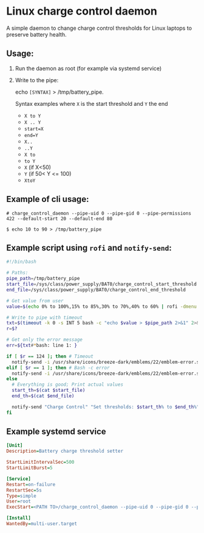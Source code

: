 # Linux charge control daemon

A simple daemon to change charge control thresholds for Linux laptops to preserve battery health.

## Usage:
1. Run the daemon as root (for example via systemd service)
2. Write to the pipe:
    
    echo `[SYNTAX]` > /tmp/battery_pipe.


    Syntax examples where `X` is the start threshold and `Y` the end
    - `X to Y`
    - `X .. Y`
    - `start=X`
    - `end=Y`
    - `X..`
    - `..Y`
    - `X to`
    - `to Y`
    - `X`     (if X<50)
    - `Y`     (if 50< Y <= 100)
    - `XtoY`

## Example of cli usage:
```console
# charge_control_daemon --pipe-uid 0 --pipe-gid 0 --pipe-permissions 422 --default-start 20 --default-end 80

$ echo 10 to 90 > /tmp/battery_pipe
```

## Example script using `rofi` and `notify-send`:
```bash
#!/bin/bash

# Paths:
pipe_path=/tmp/battery_pipe
start_file=/sys/class/power_supply/BAT0/charge_control_start_threshold
end_file=/sys/class/power_supply/BAT0/charge_control_end_threshold

# Get value from user
value=$(echo 0% to 100%,15% to 85%,30% to 70%,40% to 60% | rofi -dmenu -sep , -p "Thresholds")

# Write to pipe with timeout
txt=$(timeout -k 0 -s INT 5 bash -c "echo $value > $pipe_path 2>&1" 2>&1)
r=$?

# Get only the error message
err=${txt#*bash: line 1: }

if [ $r == 124 ]; then # Timeout
  notify-send -i /usr/share/icons/breeze-dark/emblems/22/emblem-error.svg "Charge Control" "Timeout while writing to pipe" -u critical
elif [ $r == 1 ]; then # Bash -c error
  notify-send -i /usr/share/icons/breeze-dark/emblems/22/emblem-error.svg "Charge Control" "$err" -u critical
else 
  # Everything is good; Print actual values
  start_th=$(cat $start_file)
  end_th=$(cat $end_file)

  notify-send "Charge Control" "Set thresholds: $start_th% to $end_th%"
fi
```

## Example systemd service
```ini
[Unit]
Description=Battery charge threshold setter

StartLimitIntervalSec=500
StartLimitBurst=5

[Service]
Restart=on-failure
RestartSec=5s
Type=simple
User=root
ExecStart=<PATH TO>/charge_control_daemon --pipe-uid 0 --pipe-gid 0 --pipe-permissions 422 --default-start 20 --default-end 80

[Install]
WantedBy=multi-user.target
```
